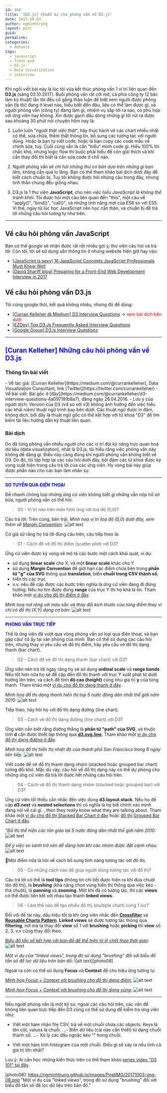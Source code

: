 ```yaml
---
id: 104
title: '[D3.js] Chuẩn bị cho phỏng vấn về D3.js'
date: 2017-10-03
author: ngminhtrung
layout: post
guid: 
permalink: 
categories:
  - dataviz
tags:
  - javascript
  - front-end
  - D3.js
  - Data Visualization
  - interview
---
```


Khi ngồi viết bài này là lúc tôi vừa kết thúc phỏng vấn 1 vị trí liên quan đến **D3.js** (sáng 03.10.2017). Buổi phỏng vấn rất cởi mở, cả phía công ty (2 bác làm kỹ thuật) lẫn tôi đều cố gắng thảo luận để biết xem người được phỏng vấn (là tôi) đang ở level nào, hiểu biết đến đâu, liệu có thể làm được gì, và người phỏng vấn (công ty) đang làm gì, nhiệm vụ sắp tới ra sao, có phù hợp với ứng viên hay không. Xin được gạch đầu dòng những gì tôi rút ra được sau khoảng 30 phút nói chuyện hôm nay là:

1. Luôn luôn "*người thật việc thật*", hãy thực hành vẽ các chart nhiều nhất có thể, sửa chữa, thêm thắt thông tin, bổ sung các tương tác với người dùng. Hoặc là bạn tự viết code, hoặc là bạn copy các code mẫu về chỉnh sửa, tuỳ. Cuối cùng vẫn là cần "hiểu" mình code gì. Hiểu 100% thì chắc khó, nhưng logic flow thì buộc phải hiểu để còn giải thích và khi cần thay đổi thì biết là cần sửa code ở chỗ nào. 

2. Người phỏng vấn sẽ *chỉ hỏi những thứ cơ bản dựa trên những gì bạn làm*, không cần quá lo lắng. Bạn có thể tham khảo bài dịch dưới đây để biết cách chuẩn bị. Tuy tôi không được hỏi   những câu trong đây, nhưng tinh thần chung đều giống nhau.

3. D3.js là 1 thư viện **JavaScript**, cho nên *việc hiểu JavaScript là không thể tránh khỏi*. Tôi được hỏi một câu liên quan đến "this", một câu về "apply()", "bind()", "call()", và những tính năng mới của ES6 so với ES5. Vì thế, ngay từ lúc học JavaScript nên học cẩn thận, và chuẩn bị để trả lời những câu hỏi tương tự như trên. 

***

<h2>Về câu hỏi phỏng vấn JavaScript</h2>

Bạn có thể google sẽ nhận được rất rất nhiều gợi ý, thư viện câu hỏi và trả lời. Còn tôi, tôi sẽ sử dụng sẵn thông tin ở nhưng website hiện giờ hay vào:
- [[JavaScript is sexy] 16 JavaScript Concepts JavaScript Professionals Must Know Well][1]
- [[David Shariff blog] Preparing for a Front-End Web Development Interview in 2017][2]

<h2>Về câu hỏi phỏng vấn D3.js</h2>

Tôi cũng google thôi, kết quả không nhiêu, nhưng đủ để dùng:
- [[Curran Kelleher @ Medium] D3 Interview Questions][3] &rarr; <span style="color:red">xem bài dịch bên dưới</span>
- [[EZDev] Top D3.Js Frequently Asked Interview Questions][4]
- [[Google Group] D3.js Interview Questions][5]


***

<h2><span style="color:blue">[Curan Kelleher] Những câu hỏi phỏng vấn về D3.js</span></h2>

<h3> Thông tin bài viết </h3>
- Về tác giả: [Curran Kelleher](https://medium.com/@currankelleher), Data Visualization Consultant, link [Twitter](https://twitter.com/currankelleher)
- Về bài viết: Bài gốc ở [đây](https://medium.com/@currankelleher/d3-interview-questions-4a097191b8a7), đăng ngày 26.04.2016.
- Lưu ý của người dịch: Version của D3 (v4 so với v3) không ảnh hưởng đến việc hiểu các khái niệm/ thuật ngữ trình bay bên dưới. Các thuật ngữ được in đậm, không dịch, bởi đây là thuật ngữ gốc có thể kết hợp với từ khoá "D3" để tìm kiếm tài liệu hướng dẫn kỹ thuật liên quan. 

<h3> Bài dịch </h3>

Do đã từng phỏng vấn nhiều người cho các vị trí đòi kỹ năng trực quan hoá dữ liệu (data visualization), nhất là D3.js, tôi hiểu rằng việc phỏng vấn này không dễ dàng gì. Điều này càng đúng khi người phỏng vấn không biết về D3. Do đó, tôi tập hợp lại các câu hỏi dưới đây, bôi đậm các từ khoá được kỳ vọng xuất hiện trong câu trả lời của các ứng viên. Hy vọng bài này giúp được phần nào cho các bạn làm nhân sự. 

___

<span style="color:blue">**SƠ TUYỂN QUA *ĐIỆN THOẠI***</span>

Để nhanh chóng loại những ứng cử viên không biết gì những vẫn nộp hồ sơ bừa, người phỏng vấn có thể hỏi: 

> 00 - Vị trí nào trên màn hình ứng với toạ độ (0,0)?

Câu trả lời: Trên cùng, bên trái. 
*Minh hoạ vị trí toạ độ (0,0) dưới đây, xem thêm về [Margin Convention][cap-photo01]:*
![alt text][photo01]

Cứ giả sử rằng họ trả lời đúng câu trên, câu tiếp theo là:

> 01 - Cách để vẽ đồ thị điểm (scatter plot) với D3?

Ứng cử viên được kỳ vọng sẽ mô tả các bước một cách khái quát, ví dụ: 
- sử dụng **linear scale** cho X, và một **linear scale** khác cho Y
- sử dụng **Margin Convention** để giới hạn các điểm chứa bên trong **phần tử "g" của SVG**  thông qua **translation**, biến **chuỗi trong CSV thành số**, 
- hiển thị các trục 
- v.v.
nếu đề cập được các bước trên nghĩa là ứng cử viên đang đi đúng hướng. Nếu họ tìm được đúng **range** của trục Y thì họ khá là ổn. Tham khảo một [ví dụ cho đồ thị điểm ở đây][6].

*Minh hoạ mở rộng với màu sắc và thay đổi kích thước của từng điểm thay vì chỉ có đồ thị (X,Y) dạng cơ bản:*
![alt text][photo02]

___

<span style="color:blue">**PHỎNG VẤN TRỰC TIẾP**</span>

Thế là ứng viên đã vượt qua vòng phỏng vấn sơ loại qua điện thoại, và bạn gặp cậu/ cô ấy tại văn phòng của mình. Bạn có thể sử dụng các câu hỏi trên, nhưng thay vì yêu cầu vẽ đồ thị điểm, hãy yêu cầu vẽ đồ thị dạng thanh (bar chart).

> 02 - Cách để vẽ đồ thị dạng thanh (bar chart) với D3?

Ứng viên nên trả lời ngay rằng họ sẽ sử dụng **ordinal scale** và **range bands**. Nếu tốt hơn nữa họ sẽ đề cập đến đồ thị thanh với trục Y xuất phát từ dưới hướng lên trên, và cách để tính **độ cao (height)** cũng như giá trị **y** của từng thanh. Tham khảo một [ví dụ cho đồ thị dạng thanh ở đây][7].

*Minh hoạ đồ thị dạng thanh hiển thị top 5 nước đông dân nhất thế giới năm 2010:*
![alt text][photo03]

Tiếp theo, hãy hỏi họ với đồ thị dạng đường (line chart). 

> 03 - Cách vẽ đồ thị dạng đường (line chart) với D3?

Ứng viên cần biết rằng đường thẳng là **phần tử "path" của SVG**, và thuộc tính **d** cần được thiết lập thông qua [**d3.svg.line**][8]. Tham khảo một [ví dụ cho đồ thị dạng đường ở đây][9].

*Minh hoạ đồ thị hiển thị nhiệt độ của thành phố San Francisco trong 6 ngày liên tiếp:*
![alt text][photo04]

Viết code để vẽ đồ thị thanh dạng nhóm (stacked hoặc grouped bar chart) tương đối khó. Mặc dù vậy, câu hỏi về đồ thị dạng này có thể dự phòng cho những ứng cử viên đã trả lời được hết những câu hỏi trên. 

> 04 - Cách vẽ đồ thị thanh dạng nhóm (stacked hoặc grouped bar) với D3?

Ứng cử viên tối thiểu cần nhắc đến việc dùng **d3.layout.stack**. Nếu họ đề cập **d3.nest** và **nested selections** thì có nghĩa là họ biế chính xác mình đang nói về cái gì. , then they really know what they are talking about. Tham khảo một [ví dụ cho đồ thị Stacked Bar Chart ở đây][10] hoặc [đồ thị Grouped Bar Chart ở đây][11].

*"Đồ thị thể hiện các tôn giáo tại 5 nước đông dân nhất thế giới năm 2010:*
![alt text][photo05]

*Để ý việc so sánh trở nên dễ dàng hơn khi các nhóm được đặt cạnh nhau:*
![alt text][photo06]

Một điểm nữa là hỏi về cách bổ sung tính năng tương tác với đồ thị. 

> 05 - Có những cách nào để giúp người dùng tương tác với đồ thị?

Câu trả lời có thể là **tool tips** (thông tin chi tiết được hiện ra khi đưa chuột lên đồ thị), là **brushing** (khả năng chọn vùng hiển thị thông qua việc kéo - thả chuột), là **panning** và **zooming**. Một khi đã có tương tác, thì các **views** có thể được liên kết với nhau tạo thành **linked views**. 

> 06 - Làm thế nào để tạo nhiều đồ thị (multiple chart) cùng 1 lúc?

Đối với đề tài này, dấu hiệu tốt là khi ứng viên nhắc đến [**Crossfilter**][12] và [**Reusable Charts Pattern**][13]. **Linked views** sẽ được tương tác thông qua **filtering**, nơi mà ta thay đổi **view** số 1 với **brushing** hoặc **picking** thì **view** số 2, 3, v.v cũng thay đổi theo.

[*Biểu đồ tần số kết hợp với bản đồ để thể hiện tỷ lệ chết theo thời gian*][cap-photo07]:
![alt text][photo07]

*Một ví dụ của "linked views", trong đó sử dụng "brushing" đối với biểu đồ tần số để lọc dữ liệu trên bản đồ:*
![alt text][photo08]

Ngoài ra còn có thể sử dụng **Focus** và **Context** để cho hiệu ứng tương tự.

[*Minh hoạ Focus + Context với brushing cho đồ thị dạng điểm:*][cap-photo09]
![alt text][photo09]

[*Minh hoạ Focus + Context với brushing cho đồ thị dạng vùng:*][cap-photo10]
![alt text][photo10]

___

Nếu người phỏng vấn là một kỹ sư, ngoài các câu hỏi trên, các vấn đề không liên quan trực tiếp đến D3 cũng có thể sử dụng để kiểm tra ứng viên như:

- Viết một hàm nhận file CSV, trả về một chuỗi chứa các objects. Keys là tên cột, values là chuỗi. 
...- Biến dữ liệu (cái nào cần thiết) từ dạng chuỗi thành số.
...- Xử lý các dấu ngoặc kéo "" trong chuỗi. 

- Viết một hàm tính histogram của một chuỗi. Điều gì sẽ xảy ra nếu tính cả giá trị lớn nhất?

Lưu ý: Ai cần học những kiến thức trên có thể tham khảo [series video "D3 101" tại đây][14].


[1]: http://javascriptissexy.com/16-javascript-concepts-you-must-know-well/
[2]: http://davidshariff.com/blog/preparing-for-a-front-end-web-development-interview-in-
[3]: https://medium.com/@currankelleher/d3-interview-questions-4a097191b8a7
[4]: http://www.ezdev.org/view/d3js/6540
[5]: https://groups.google.com/forum/#!topic/d3-js/a0zl0G6xCRg
[6]: http://bl.ocks.org/curran/134ed87c99257e3f2e31
[7]: http://bl.ocks.org/curran/6cd1e224d76811b68df4
[8]: https://github.com/mbostock/d3/wiki/SVG-Shapes#path-data-generators
[9]: http://bl.ocks.org/curran/60b40877ef898f19aeb8 
[10]: http://bl.ocks.org/curran/805413fb3b2efaada1ce
[11]: http://bl.ocks.org/curran/d4e2b2854f25429a06aa
[12]: http://square.github.io/crossfilter/
[13]: https://bost.ocks.org/mike/chart/
[14]: https://github.com/curran/screencasts#d3-101


[photo01]: https://ngminhtrung.github.io/images/PostIMG/20171003-img-01.png "Vị trí toạ độ (0,0) ở góc trên cùng bên trái"

[cap-photo01]: https://bl.ocks.org/mbostock/3019563

[photo02]: https://ngminhtrung.github.io/images/PostIMG/20171003-img-02.png "Thêm màu sắc và thay đổi kích thước của từng điểm là tính năng mở rộng thay vì chỉ có đồ thị (X,Y) dạng cơ bản"

[photo03]: https://ngminhtrung.github.io/images/PostIMG/20171003-img-03.png "Đồ thị dạng thanh hiển thị dữ liệu top 5 nước có dân số đông nhất vào năm 2010."

[photo04]: https://ngminhtrung.github.io/images/PostIMG/20171003-img-04.png "Đồ thị hiển thị nhiệt độ ở San Francisco trong 6 ngày liên tiếp."

[photo05]: https://ngminhtrung.github.io/images/PostIMG/20171003-img-05.png "Đồ thị thể hiện các tôn giáo tại 5 nước đông dân nhất thế giới năm 2010."

[photo06]: https://ngminhtrung.github.io/images/PostIMG/20171003-img-06.png "Để ý việc so sánh trở nên dễ dàng hơn khi các nhóm được đặt cạnh nhau."

[photo07]: https://ngminhtrung.github.io/images/PostIMG/20171003-img-07.png "Biểu đồ tần số kết hợp với bản đồ để thể hiện tỷ lệ chết theo thời gian."

[photo08]: https://ngminhtrung.github.io/images/PostIMG/20171003-img-08.png "Một ví dụ của "linked views", trong đó sử dụng "brushing" đối với biểu đồ tần số để lọc dữ liệu trên bản đồ."

[cap-photo07]: https://bl.ocks.org/curran/a479b91bba14d633487e

[photo09]: https://ngminhtrung.github.io/images/PostIMG/20171003-img-09.png "Sử dụng Focus + Context với brushing cho đồ thị dạng điểm."

[photo10]: https://ngminhtrung.github.io/images/PostIMG/20171003-img-10.png "Sử dụng Focus + Context với brushing cho đồ thị dạng vùng"

[cap-photo09]: http://bl.ocks.org/curran/d1e9ea2850047562be09

[cap-photo10]: http://bl.ocks.org/curran/d5252d37917ab6eab032
